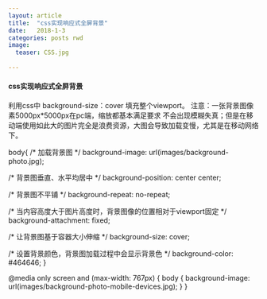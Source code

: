 ```yaml
---
layout: article
title:  "css实现响应式全屏背景"
date:   2018-1-3
categories: posts rwd
image:
  teaser: CSS.jpg
  
---
```


#### css实现响应式全屏背景
利用css中 background-size：cover  填充整个viewport。
注意：一张背景图像素5000px*5000px在pc端，缩放都基本满足要求 不会出现模糊失真；但是在移动端使用如此大的图片完全是浪费资源，大图会导致加载变慢，尤其是在移动网络下。

body{
/* 加载背景图 */
background-image: url(images/background-photo.jpg);

/* 背景图垂直、水平均居中 */
background-position: center center;

/* 背景图不平铺 */
background-repeat: no-repeat;

/* 当内容高度大于图片高度时，背景图像的位置相对于viewport固定 */
background-attachment: fixed;

/* 让背景图基于容器大小伸缩 */
background-size: cover;

/* 设置背景颜色，背景图加载过程中会显示背景色 */
background-color: #464646;
}




@media only screen and (max-width: 767px) {
  body {
    background-image: url(images/background-photo-mobile-devices.jpg);
  }
}
